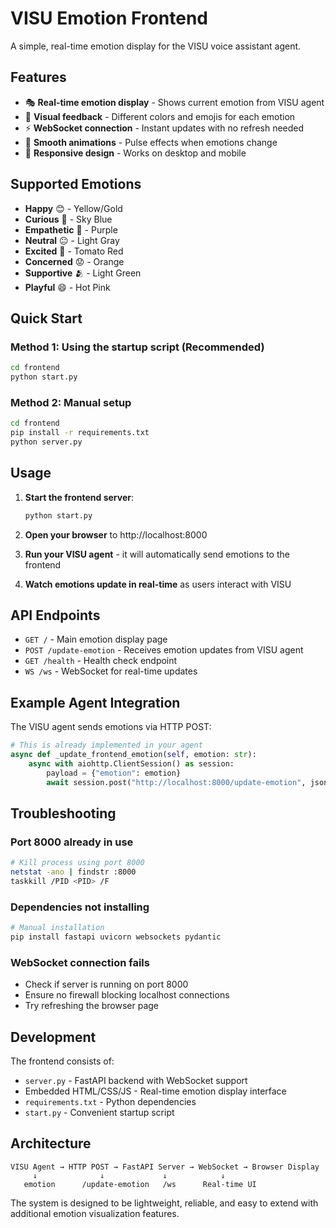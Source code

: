 # VISU Emotion Frontend

A simple, real-time emotion display for the VISU voice assistant agent.

## Features

- 🎭 **Real-time emotion display** - Shows current emotion from VISU agent
- 🌈 **Visual feedback** - Different colors and emojis for each emotion
- ⚡ **WebSocket connection** - Instant updates with no refresh needed
- 🎨 **Smooth animations** - Pulse effects when emotions change
- 📱 **Responsive design** - Works on desktop and mobile

## Supported Emotions

- **Happy** 😊 - Yellow/Gold
- **Curious** 🤔 - Sky Blue  
- **Empathetic** 🤗 - Purple
- **Neutral** 😐 - Light Gray
- **Excited** 🤩 - Tomato Red
- **Concerned** 😟 - Orange
- **Supportive** 🫂 - Light Green
- **Playful** 😄 - Hot Pink

## Quick Start

### Method 1: Using the startup script (Recommended)
```bash
cd frontend
python start.py
```

### Method 2: Manual setup
```bash
cd frontend
pip install -r requirements.txt
python server.py
```

## Usage

1. **Start the frontend server**:
   ```bash
   python start.py
   ```

2. **Open your browser** to http://localhost:8000

3. **Run your VISU agent** - it will automatically send emotions to the frontend

4. **Watch emotions update in real-time** as users interact with VISU

## API Endpoints

- `GET /` - Main emotion display page
- `POST /update-emotion` - Receives emotion updates from VISU agent
- `GET /health` - Health check endpoint
- `WS /ws` - WebSocket for real-time updates

## Example Agent Integration

The VISU agent sends emotions via HTTP POST:

```python
# This is already implemented in your agent
async def _update_frontend_emotion(self, emotion: str):
    async with aiohttp.ClientSession() as session:
        payload = {"emotion": emotion}
        await session.post("http://localhost:8000/update-emotion", json=payload)
```

## Troubleshooting

### Port 8000 already in use
```bash
# Kill process using port 8000
netstat -ano | findstr :8000
taskkill /PID <PID> /F
```

### Dependencies not installing
```bash
# Manual installation
pip install fastapi uvicorn websockets pydantic
```

### WebSocket connection fails
- Check if server is running on port 8000
- Ensure no firewall blocking localhost connections
- Try refreshing the browser page

## Development

The frontend consists of:
- `server.py` - FastAPI backend with WebSocket support
- Embedded HTML/CSS/JS - Real-time emotion display interface
- `requirements.txt` - Python dependencies
- `start.py` - Convenient startup script

## Architecture

```
VISU Agent → HTTP POST → FastAPI Server → WebSocket → Browser Display
     ↓              ↓             ↓            ↓
   emotion      /update-emotion   /ws      Real-time UI
```

The system is designed to be lightweight, reliable, and easy to extend with additional emotion visualization features.